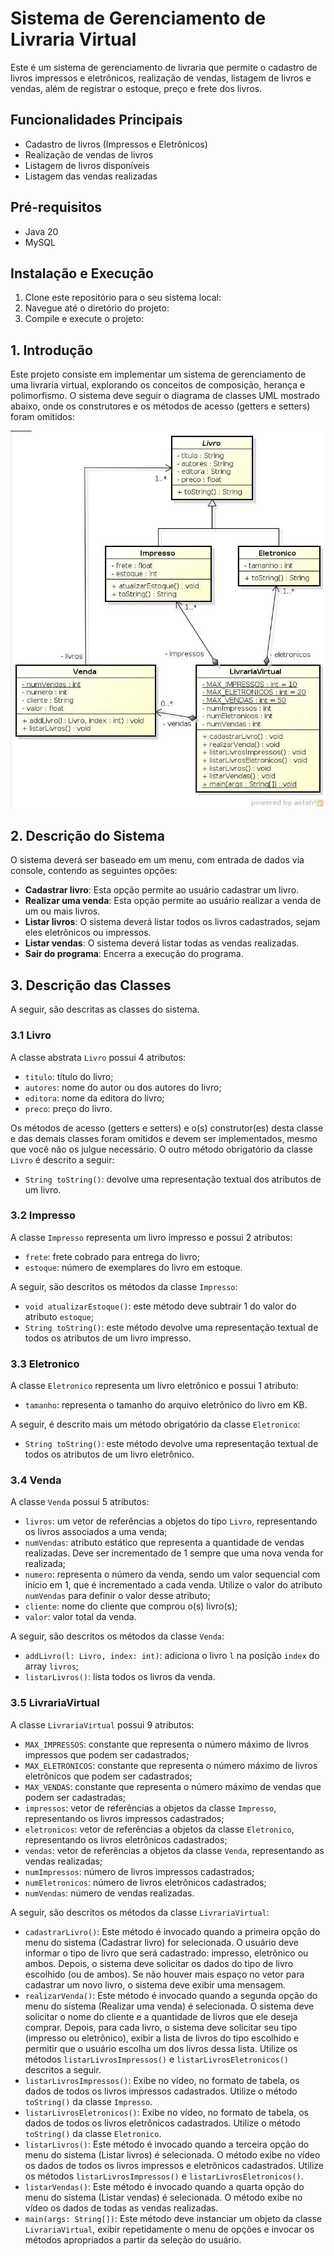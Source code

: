 # Sistema de Gerenciamento de Livraria Virtual

Este é um sistema de gerenciamento de livraria que permite o cadastro de livros impressos e eletrônicos, realização de vendas, listagem de livros e vendas, além de registrar o estoque, preço e frete dos livros.

## Funcionalidades Principais

- Cadastro de livros (Impressos e Eletrônicos)
- Realização de vendas de livros
- Listagem de livros disponíveis
- Listagem das vendas realizadas

## Pré-requisitos

- Java 20
- MySQL

## Instalação e Execução

1. Clone este repositório para o seu sistema local:
2. Navegue até o diretório do projeto:
3. Compile e execute o projeto:


## 1. Introdução
Este projeto consiste em implementar um sistema de gerenciamento de uma livraria virtual, explorando os conceitos de composição, herança e polimorfismo. O sistema deve seguir o diagrama de classes UML mostrado abaixo, onde os construtores e os métodos de acesso (getters e setters) foram omitidos:

![Diagrama UML](uml.jpg)

## 2. Descrição do Sistema
O sistema deverá ser baseado em um menu, com entrada de dados via console, contendo as seguintes opções:

- **Cadastrar livro**: Esta opção permite ao usuário cadastrar um livro.
- **Realizar uma venda**: Esta opção permite ao usuário realizar a venda de um ou mais livros.
- **Listar livros**: O sistema deverá listar todos os livros cadastrados, sejam eles eletrônicos ou impressos.
- **Listar vendas**: O sistema deverá listar todas as vendas realizadas.
- **Sair do programa**: Encerra a execução do programa.

## 3. Descrição das Classes
A seguir, são descritas as classes do sistema.

### 3.1 Livro
A classe abstrata `Livro` possui 4 atributos:

- `titulo`: título do livro;
- `autores`: nome do autor ou dos autores do livro;
- `editora`: nome da editora do livro;
- `preco`: preço do livro.

Os métodos de acesso (getters e setters) e o(s) construtor(es) desta classe e das demais classes foram omitidos e devem ser implementados, mesmo que você não os julgue necessário. O outro método obrigatório da classe `Livro` é descrito a seguir:

- `String toString()`: devolve uma representação textual dos atributos de um livro.

### 3.2 Impresso
A classe `Impresso` representa um livro impresso e possui 2 atributos:

- `frete`: frete cobrado para entrega do livro;
- `estoque`: número de exemplares do livro em estoque.

A seguir, são descritos os métodos da classe `Impresso`:

- `void atualizarEstoque()`: este método deve subtrair 1 do valor do atributo `estoque`;
- `String toString()`: este método devolve uma representação textual de todos os atributos de um livro impresso.

### 3.3 Eletronico
A classe `Eletronico` representa um livro eletrônico e possui 1 atributo:

- `tamanho`: representa o tamanho do arquivo eletrônico do livro em KB.

A seguir, é descrito mais um método obrigatório da classe `Eletronico`:

- `String toString()`: este método devolve uma representação textual de todos os atributos de um livro eletrônico.

### 3.4 Venda
A classe `Venda` possui 5 atributos:

- `livros`: um vetor de referências a objetos do tipo `Livro`, representando os livros associados a uma venda;
- `numVendas`: atributo estático que representa a quantidade de vendas realizadas. Deve ser incrementado de 1 sempre que uma nova venda for realizada;
- `numero`: representa o número da venda, sendo um valor sequencial com início em 1, que é incrementado a cada venda. Utilize o valor do atributo `numVendas` para definir o valor desse atributo;
- `cliente`: nome do cliente que comprou o(s) livro(s);
- `valor`: valor total da venda.

A seguir, são descritos os métodos da classe `Venda`:

- `addLivro(l: Livro, index: int)`: adiciona o livro `l` na posição `index` do array `livros`;
- `listarLivros()`: lista todos os livros da venda.

### 3.5 LivrariaVirtual
A classe `LivrariaVirtual` possui 9 atributos:

- `MAX_IMPRESSOS`: constante que representa o número máximo de livros impressos que podem ser cadastrados;
- `MAX_ELETRONICOS`: constante que representa o número máximo de livros eletrônicos que podem ser cadastrados;
- `MAX_VENDAS`: constante que representa o número máximo de vendas que podem ser cadastradas;
- `impressos`: vetor de referências a objetos da classe `Impresso`, representando os livros impressos cadastrados;
- `eletronicos`: vetor de referências a objetos da classe `Eletronico`, representando os livros eletrônicos cadastrados;
- `vendas`: vetor de referências a objetos da classe `Venda`, representando as vendas realizadas;
- `numImpressos`: número de livros impressos cadastrados;
- `numEletronicos`: número de livros eletrônicos cadastrados;
- `numVendas`: número de vendas realizadas.

A seguir, são descritos os métodos da classe `LivrariaVirtual`:

- `cadastrarLivro()`: Este método é invocado quando a primeira opção do menu do sistema (Cadastrar livro) for selecionada. O usuário deve informar o tipo de livro que será cadastrado: impresso, eletrônico ou ambos. Depois, o sistema deve solicitar os dados do tipo de livro escolhido (ou de ambos). Se não houver mais espaço no vetor para cadastrar um novo livro, o sistema deve exibir uma mensagem.
- `realizarVenda()`: Este método é invocado quando a segunda opção do menu do sistema (Realizar uma venda) é selecionada. O sistema deve solicitar o nome do cliente e a quantidade de livros que ele deseja comprar. Depois, para cada livro, o sistema deve solicitar seu tipo (impresso ou eletrônico), exibir a lista de livros do tipo escolhido e permitir que o usuário escolha um dos livros dessa lista. Utilize os métodos `listarLivrosImpressos()` e `listarLivrosEletronicos()` descritos a seguir.
- `listarLivrosImpressos()`: Exibe no vídeo, no formato de tabela, os dados de todos os livros impressos cadastrados. Utilize o método `toString()` da classe `Impresso`.
- `listarLivrosEletronicos()`: Exibe no vídeo, no formato de tabela, os dados de todos os livros eletrônicos cadastrados. Utilize o método `toString()` da classe `Eletronico`.
- `listarLivros()`: Este método é invocado quando a terceira opção do menu do sistema (Listar livros) é selecionada. O método exibe no vídeo os dados de todos os livros impressos e eletrônicos cadastrados. Utilize os métodos `listarLivrosImpressos()` e `listarLivrosEletronicos()`.
- `listarVendas()`: Este método é invocado quando a quarta opção do menu do sistema (Listar vendas) é selecionada. O método exibe no vídeo os dados de todas as vendas realizadas.
- `main(args: String[])`: Este método deve instanciar um objeto da classe `LivrariaVirtual`, exibir repetidamente o menu de opções e invocar os métodos apropriados a partir da seleção do usuário.

